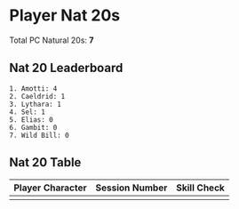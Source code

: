 # Player Nat 20s

Total PC Natural 20s:  **7**

## Nat 20 Leaderboard

	1. Amotti: 4
	2. Caeldrid: 1
	3. Lythara: 1
	4. Sel: 1
	5. Elias: 0
	6. Gambit: 0
	7. Wild Bill: 0

## Nat 20 Table

| Player Character | Session Number | Skill Check |
| ---------------- | -------------- | ----------- |
|                  |                |             | 